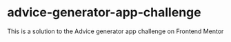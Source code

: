 # advice-generator-app-challenge
This is a solution to the Advice generator app challenge on Frontend Mentor
